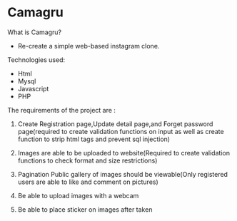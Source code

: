 # Camagru

What is Camagru?

- Re-create a simple web-based instagram clone.

Technologies used:
 - Html
 - Mysql
 - Javascript
 - PHP


The requirements of the project are :

  
  
  1) Create Registration page,Update detail page,and Forget password page(required to create validation functions on input as well as create function to strip html tags and prevent sql injection)
  
  2) Images are able to be uploaded to website(Required to create validation functions to check format and size restrictions)
  
  2) Pagination Public gallery of images should be viewable(Only registered users are able to like and comment on pictures)

  3) Be able to upload images with a webcam 

  4) Be able to place sticker on images after taken 
  
